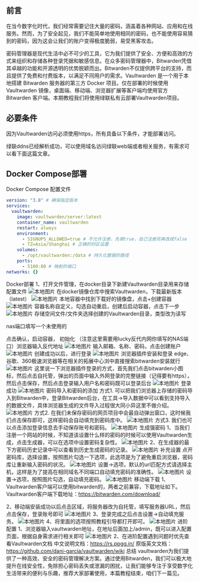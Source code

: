 ## 前言
在当今数字化时代，我们经常需要记住大量的密码，涵盖着各种网站、应用和在线服务。然而，为了安全起见，我们不能简单地使用相同的密码，也不能使用容易猜到的密码，因为这会让我们的账户变得极度脆弱，易受黑客攻击。

密码管理器是现代生活中必不可少的工具，它为我们提供了安全、方便和高效的方式来组织和存储各种登录凭据和敏感信息。在众多密码管理器中，Bitwarden凭借其卓越的功能和开源透明的优势脱颖而出。Bitwarden不仅提供跨平台的支持，而且提供了免费和付费版本，以满足不同用户的需求。Vaultwarden 是一个用于本地搭建 Bitwarden 服务器的第三方 Docker 项目。仅在部署的时候使用 Vaultwarden 镜像，桌面端、移动端、浏览器扩展等客户端均使用官方 Bitwarden 客户端。本期教程我们将使用绿联私有云部署Vaultwarden项目。
## 必要条件
因为Vaultwarden访问必须使用https，所有具备以下条件，才能部署访问。

绿联ddns已经解析成功，可以使用域名访问绿联web端或者相关服务，有需求可以看下面这篇文章。
## Docker Compose部署
Docker Compose 配置文件

```yaml
version: "3.8" # 确保指定版本
services:
  vaultwarden:
    image: vaultwarden/server:latest
    container_name: vaultwarden
    restart: always
    environment:
      - SIGNUPS_ALLOWED=true # 不允许注册，先填true，自己注册完再改成false
      - TZ=Asia/Shanghai # 正确的时区设置
    volumes:
      - /opt/vaultwarden:/data # 持久化数据的路径
    ports:
      - 5100:80 # 映射的端口
networks: {}

````
Docker部署
1、打开文件管理，在docker目录下新建Vaultwarden目录用来存储配置文件
![本地图片](/public/img/work/绿联云部署密码管理器Vaultwarden（原bitwarden）/1.png)
在docker镜像仓库中搜索Vaultwarden，下载最新版本（latest）
![本地图片](/public/img/work/绿联云部署密码管理器Vaultwarden（原bitwarden）/2.png)
本地容器中找到下载好的镜像盘，点击+创建容器
![本地图片](/public/img/work/绿联云部署密码管理器Vaultwarden（原bitwarden）/3.png)
容器名称自定义，勾选自动重启，创建后启动容器，点击下一步
![本地图片](/public/img/work/绿联云部署密码管理器Vaultwarden（原bitwarden）/4.png)
存储空间文件/文件夹选择创建的Vaultwarden目录，类型改为读写

nas端口填写一个未使用的

点击确认，启动容器，
初始化
（注意这里需要用lucky反代内网你填写的NAS端口）浏览器输入反代地址
![本地图片](/public/img/work/绿联云部署密码管理器Vaultwarden（原bitwarden）/5.png)
输入邮箱、名称、密码，点击创建账户
![本地图片](/public/img/work/绿联云部署密码管理器Vaultwarden（原bitwarden）/6.png)
创建成功以后，进行登录
![本地图片](/public/img/work/绿联云部署密码管理器Vaultwarden（原bitwarden）/7.png)
浏览器插件安装和登录
edge、谷歌、360极速浏览器等在相关的拓展中心浏中直接搜索bitwarden安装就行
![本地图片](/public/img/work/绿联云部署密码管理器Vaultwarden（原bitwarden）/8.png)
这里说一下浏览器插件登录的方式，首先我们点击bitwarden小图标，然后点击自托管，弹出的页面中输入外网登录的完整链接（记得要有https），然后点击保存，然后点击登录输入用户名和密码既可以登录后台
![本地图片](/public/img/work/绿联云部署密码管理器Vaultwarden（原bitwarden）/9.png)
登录成功
![本地图片](/public/img/work/绿联云部署密码管理器Vaultwarden（原bitwarden）/10.png)
密码导入和密码的添加
方式1. 可以把我们浏览器上存储的密码导入到Bitwarden中，登录Bitwarden后台，在工具→导入数据中可以看到支持导入的数据文件，具体浏览器生成的文件导入过程很大同小异这里不做介绍。
![本地图片](/public/img/work/绿联云部署密码管理器Vaultwarden（原bitwarden）/11.png)
方式2. 在我们未保存密码的网页项目中会最自动弹出窗口，这时候我们点击保存即可，这样密码会自动填充到密码库中。
![本地图片](/public/img/work/绿联云部署密码管理器Vaultwarden（原bitwarden）/12.png)
方式3. 我们也可以点击添加登录信息去手动保存账号和密码。
![本地图片](/public/img/work/绿联云部署密码管理器Vaultwarden（原bitwarden）/13.png)
生成强密码
1、当我们注册一个网站的时候，不知道该设置什么样的密码的时候可以使用Vaultwarden生成，点击生成器，可以在选项中设置密码复杂性。
![本地图片](/public/img/work/绿联云部署密码管理器Vaultwarden（原bitwarden）/14.png)
2、在生成器的最下方密码历史记录中可以查看到历史生成密码的记录。
![本地图片](/public/img/work/绿联云部署密码管理器Vaultwarden（原bitwarden）/15.png)
补充设置
点开密码库，选择设置，按照图片勾选一下选项，此选项是为了避免重启浏览器，密码库让重新输入密码的状况。
![本地图片](/public/img/work/绿联云部署密码管理器Vaultwarden（原bitwarden）/16.png)
设置→选项，默认的url匹配方式请选择主机，这样是为了提高在相同域名不同端口自动填充密码的准确性。
![本地图片](/public/img/work/绿联云部署密码管理器Vaultwarden（原bitwarden）/17.png)
设置→选项，按照图片勾选，自动填充密码。
![本地图片](/public/img/work/绿联云部署密码管理器Vaultwarden（原bitwarden）/18.png)
移动端下载
1、Vaultwarden客户端可以使用bitwarden的，两者之前兼容，下载地址如下。 Vaultwarden客户端下载地址：https://bitwarden.com/download/

2、移动端安装成功以后点击区域，将服务器改为自托管，填写服务器URL，然后点击保存，登录账号即可
![本地图片](/public/img/work/绿联云部署密码管理器Vaultwarden（原bitwarden）/19.png)
3、登录完成之后点击设置→自动填充服务。
![本地图片](/public/img/work/绿联云部署密码管理器Vaultwarden（原bitwarden）/20.png)
4、将里面的选项按照教程引导都打开即可。
![本地图片](/public/img/work/绿联云部署密码管理器Vaultwarden（原bitwarden）/21.png)
进阶配置
1、浏览器输入vaultwarden地址，在地址后面加上/admin，既可以进入配置页面，根据自身需求进行相关即可
![本地图片](/public/img/work/绿联云部署密码管理器Vaultwarden（原bitwarden）/22.png)
2、在进阶配置遇到问题时优先查看Vaultwarden文档 中文说明文档：https://rs.ppgg.in/ 原版英文文档：https://github.com/dani-garcia/vaultwarden/wiki
总结
vaultwarden为我们提供了一种高效、安全的密码管理解决方案。通过使用Bitwarden，我们可以极大地提升在线安全性，免除担心密码丢失或泄漏的困扰，让我们能够专注于享受数字化生活带来的便利与乐趣，推荐大家部署使用，本篇教程结束，咱们下一篇见。

